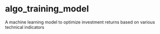 # algo_training_model
A machine learning model to optimize investment returns based on various technical indicators
